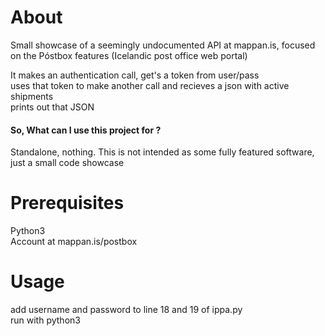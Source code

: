 # About
Small showcase of a seemingly undocumented API at mappan.is, focused on the Póstbox features (Icelandic post office web portal)  

It makes an authentication call, get's a token from user/pass  
uses that token to make another call and recieves a json with active shipments  
prints out that JSON  

#### So, What can I use this project for ?
Standalone, nothing. This is not intended as some fully featured software, just a small code showcase


# Prerequisites
Python3   
Account at mappan.is/postbox  

# Usage
  add username and password to line 18 and 19 of ippa.py  
  run with python3  
  
 
  
